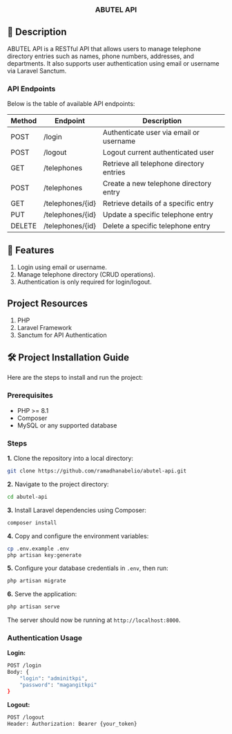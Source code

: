 <div align="center">

### ABUTEL API

</div>

## 📙 Description

ABUTEL API is a RESTful API that allows users to manage telephone directory entries such as names, phone numbers, addresses, and departments. It also supports user authentication using email or username via Laravel Sanctum.

### API Endpoints

Below is the table of available API endpoints:

| Method | Endpoint         | Description                              |
| ------ | ---------------- | ---------------------------------------- |
| POST   | /login           | Authenticate user via email or username  |
| POST   | /logout          | Logout current authenticated user        |
| GET    | /telephones      | Retrieve all telephone directory entries |
| POST   | /telephones      | Create a new telephone directory entry   |
| GET    | /telephones/{id} | Retrieve details of a specific entry     |
| PUT    | /telephones/{id} | Update a specific telephone entry        |
| DELETE | /telephones/{id} | Delete a specific telephone entry        |

## 📖 Features

1. Login using email or username.
2. Manage telephone directory (CRUD operations).
3. Authentication is only required for login/logout.

## Project Resources

1. PHP
2. Laravel Framework
3. Sanctum for API Authentication

## 🛠️ Project Installation Guide

Here are the steps to install and run the project:

### Prerequisites

- PHP >= 8.1
- Composer
- MySQL or any supported database

### Steps

**1.** Clone the repository into a local directory:

```bash
git clone https://github.com/ramadhanabelio/abutel-api.git
```

**2.** Navigate to the project directory:

```bash
cd abutel-api
```

**3.** Install Laravel dependencies using Composer:

```bash
composer install
```

**4.** Copy and configure the environment variables:

```bash
cp .env.example .env
php artisan key:generate
```

**5.** Configure your database credentials in `.env`, then run:

```bash
php artisan migrate
```

**6.** Serve the application:

```bash
php artisan serve
```

The server should now be running at `http://localhost:8000`.

### Authentication Usage

**Login:**

```bash
POST /login
Body: {
    "login": "adminitkpi",
    "password": "magangitkpi"
}
```

**Logout:**

```bash
POST /logout
Header: Authorization: Bearer {your_token}
```
